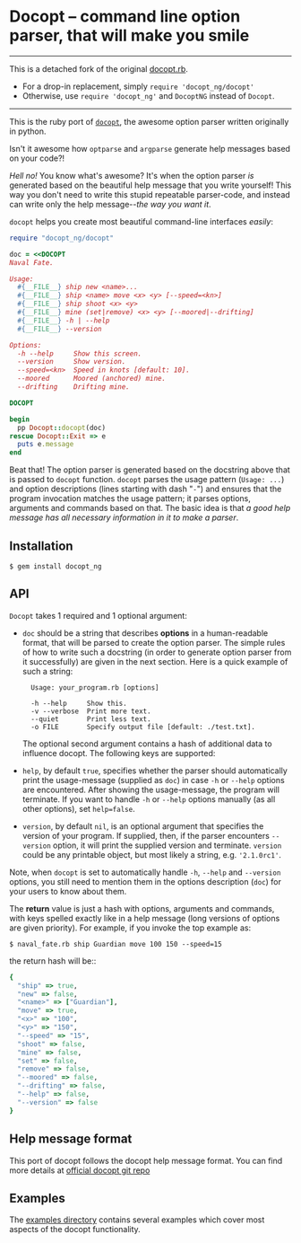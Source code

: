 # Docopt – command line option parser, that will make you smile

---

This is a detached fork of the original [docopt.rb](https://github.com/docopt/docopt.rb).

- For a drop-in replacement, simply `require 'docopt_ng/docopt'`
- Otherwise, use `require 'docopt_ng'` and `DocoptNG` instead of `Docopt`.

---

This is the ruby port of [`docopt`](https://github.com/docopt/docopt),
the awesome option parser written originally in python.

Isn't it awesome how `optparse` and `argparse` generate help messages
based on your code?!

*Hell no!*  You know what's awesome?  It's when the option parser *is* generated
based on the beautiful help message that you write yourself!  This way
you don't need to write this stupid repeatable parser-code, and instead can
write only the help message--*the way you want it*.

`docopt` helps you create most beautiful command-line interfaces *easily*:

```ruby
require "docopt_ng/docopt"

doc = <<DOCOPT
Naval Fate.

Usage:
  #{__FILE__} ship new <name>...
  #{__FILE__} ship <name> move <x> <y> [--speed=<kn>]
  #{__FILE__} ship shoot <x> <y>
  #{__FILE__} mine (set|remove) <x> <y> [--moored|--drifting]
  #{__FILE__} -h | --help
  #{__FILE__} --version

Options:
  -h --help     Show this screen.
  --version     Show version.
  --speed=<kn>  Speed in knots [default: 10].
  --moored      Moored (anchored) mine.
  --drifting    Drifting mine.

DOCOPT

begin
  pp Docopt::docopt(doc)
rescue Docopt::Exit => e
  puts e.message
end
```

Beat that! The option parser is generated based on the docstring above that is
passed to `docopt` function.  `docopt` parses the usage pattern
(`Usage: ...`) and option descriptions (lines starting with dash "`-`") and
ensures that the program invocation matches the usage pattern; it parses
options, arguments and commands based on that. The basic idea is that
*a good help message has all necessary information in it to make a parser*.

## Installation


```shell
$ gem install docopt_ng
```


## API

`Docopt` takes 1 required and 1 optional argument:

- `doc` should be a string that
  describes **options** in a human-readable format, that will be parsed to create
  the option parser.  The simple rules of how to write such a docstring
  (in order to generate option parser from it successfully) are given in the next
  section. Here is a quick example of such a string:

        Usage: your_program.rb [options]

        -h --help     Show this.
        -v --verbose  Print more text.
        --quiet       Print less text.
        -o FILE       Specify output file [default: ./test.txt].

  The optional second argument contains a hash of additional data to influence
  docopt. The following keys are supported: 

- `help`, by default `true`, specifies whether the parser should automatically
  print the usage-message (supplied as `doc`) in case `-h` or `--help` options
  are encountered. After showing the usage-message, the program will terminate.
  If you want to handle `-h` or `--help` options manually (as all other options),
  set `help=false`.

- `version`, by default `nil`, is an optional argument that specifies the
  version of your program. If supplied, then, if the parser encounters
  `--version` option, it will print the supplied version and terminate.
  `version` could be any printable object, but most likely a string,
  e.g. `'2.1.0rc1'`.

Note, when `docopt` is set to automatically handle `-h`, `--help` and
`--version` options, you still need to mention them in the options description
(`doc`) for your users to know about them.

The **return** value is just a hash with options, arguments and commands,
with keys spelled exactly like in a help message
(long versions of options are given priority). For example, if you invoke
the top example as:

```
$ naval_fate.rb ship Guardian move 100 150 --speed=15
```

the return hash will be::

```ruby
{
  "ship" => true,
  "new" => false,
  "<name>" => ["Guardian"],
  "move" => true,
  "<x>" => "100",
  "<y>" => "150",
  "--speed" => "15",
  "shoot" => false,
  "mine" => false,
  "set" => false,
  "remove" => false,
  "--moored" => false,
  "--drifting" => false,
  "--help" => false,
  "--version" => false
}
```

## Help message format

This port of docopt follows the docopt help message format.
You can find more details at
[official docopt git repo](https://github.com/docopt/docopt#help-message-format)


## Examples

The [examples directory](examples) contains several examples which cover most
aspects of the docopt functionality. 
